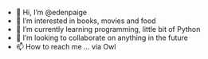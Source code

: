 - 👋 Hi, I’m @edenpaige
- 👀 I’m interested in books, movies and food
- 🌱 I’m currently learning programming, little bit of Python
- 💞️ I’m looking to collaborate on anything in the future
- 📫 How to reach me ... via Owl

<!---
edenpaige/edenpaige is a ✨ special ✨ repository because its `README.md` (this file) appears on your GitHub profile.
You can click the Preview link to take a look at your changes.
--->
